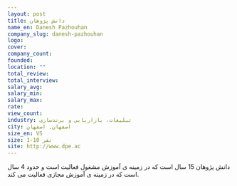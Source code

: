 ```yaml
---
layout: post
title: دانش پژوهان
name_en: Danesh Pazhouhan
company_slug: danesh-pazhouhan
logo: 
cover: 
company_count:
founded:
location: ""
total_review: 
total_interview: 
salary_avg: 
salary_min: 
salary_max: 
rate: 
view_count: 
industry: تبلیغات، بازاریابی و برندسازی
city: اصفهان, اصفهان
size_en: VS
size: 1-10 نفر
site: http://www.dpe.ac
---
```


دانش پژوهان 15 سال است که در زمینه ی آموزش مشغول فعالیت است و حدود 4 سال است که در زمینه ی آموزش مجازی فعالیت می کند.
